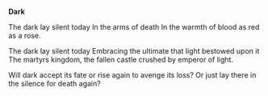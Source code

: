 **Dark**

The dark lay silent today
In the arms of death
In the warmth of blood
as red as a rose.

The dark lay silent today
Embracing the ultimate
that light bestowed upon it
The martyrs kingdom,
the fallen castle
crushed by emperor
of light.

Will dark accept its fate
or rise again
to avenge its loss?
Or just lay there 
in the silence
for death
again?